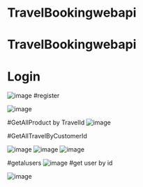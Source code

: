 
# TravelBookingwebapi

# TravelBookingwebapi

# Login 
![image](https://github.com/FullRemoteFactory/DotNet/assets/73045903/a6ccbccc-7ea0-49e5-8419-30ca73afc041)
#register

![image](https://github.com/FullRemoteFactory/DotNet/assets/73045903/06d6f8ac-db0b-4c17-bdb3-98f355c8b7d6)

#GetAllProduct by TravelId
![image](https://github.com/FullRemoteFactory/DotNet/assets/73045903/4d156458-e039-4db1-8c1a-60143d641511)

#GetAllTravelByCustomerId

![image](https://github.com/FullRemoteFactory/DotNet/assets/73045903/94850527-1436-4201-b107-fdb13dee665f)
![image](https://github.com/FullRemoteFactory/DotNet/assets/73045903/3625256e-2f4e-414e-9643-2286e51a1177)
![image](https://github.com/FullRemoteFactory/DotNet/assets/73045903/d6d03c54-d831-4fb6-984d-12d4203fbb72)


#getalusers
![image](https://github.com/FullRemoteFactory/DotNet/assets/73045903/7d8844be-7298-429a-b7ba-b1bc956b6a04)
#get user by id

![image](https://github.com/FullRemoteFactory/DotNet/assets/73045903/e44ee326-5e93-41da-9287-e21642fdc1e6)



